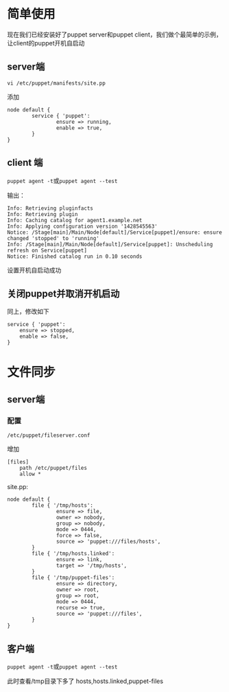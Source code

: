 # 简单使用

现在我们已经安装好了puppet server和puppet client，我们做个最简单的示例，让client的puppet开机自启动

## server端

`vi /etc/puppet/manifests/site.pp`

添加

```
node default {
        service { 'puppet':
                ensure => running,
                enable => true,
        }
}

```

## client 端

`puppet agent -t`或`puppet agent --test`

输出：

```
Info: Retrieving pluginfacts
Info: Retrieving plugin
Info: Caching catalog for agent1.example.net
Info: Applying configuration version '1428545563'
Notice: /Stage[main]/Main/Node[default]/Service[puppet]/ensure: ensure changed 'stopped' to 'running'
Info: /Stage[main]/Main/Node[default]/Service[puppet]: Unscheduling refresh on Service[puppet]
Notice: Finished catalog run in 0.10 seconds
```

设置开机自启动成功

## 关闭puppet并取消开机启动
同上，修改如下

```
service { 'puppet':
    ensure => stopped,
    enable => false,
}
```

# 文件同步

## server端

### 配置

`/etc/puppet/fileserver.conf`

增加

```
[files]
    path /etc/puppet/files
    allow *
```

site.pp:

```
node default {
        file { '/tmp/hosts':
                ensure => file,
                owner => nobody,
                group => nobody,
                mode => 0444,
                force => false,
                source => 'puppet:///files/hosts',
        }
        file { '/tmp/hosts.linked':
                ensure => link,
                target => '/tmp/hosts',
        }
        file { '/tmp/puppet-files':
                ensure => directory,
                owner => root,
                group => root,
                mode => 0444,
                recurse => true,
                source => 'puppet:///files',
        }
}
```

## 客户端

`puppet agent -t`或`puppet agent --test`

此时查看/tmp目录下多了 hosts,hosts.linked,puppet-files